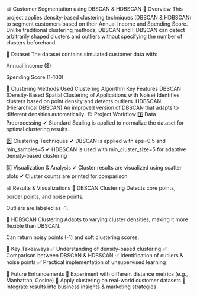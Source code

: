 📊 Customer Segmentation using DBSCAN & HDBSCAN
🚀 Overview
This project applies density-based clustering techniques (DBSCAN & HDBSCAN) to segment customers based on their Annual Income and Spending Score. Unlike traditional clustering methods, DBSCAN and HDBSCAN can detect arbitrarily shaped clusters and outliers without specifying the number of clusters beforehand.

📌 Dataset
The dataset contains simulated customer data with:

Annual Income ($)

Spending Score (1-100)

🔬 Clustering Methods Used
Clustering Algorithm	Key Features
DBSCAN (Density-Based Spatial Clustering of Applications with Noise)	Identifies clusters based on point density and detects outliers.
HDBSCAN (Hierarchical DBSCAN)	An improved version of DBSCAN that adapts to different densities automatically.
🏗️ Project Workflow
1️⃣ Data Preprocessing
✔ Standard Scaling is applied to normalize the dataset for optimal clustering results.

2️⃣ Clustering Techniques
✔ DBSCAN is applied with eps=0.5 and min_samples=5
✔ HDBSCAN is used with min_cluster_size=5 for adaptive density-based clustering

3️⃣ Visualization & Analysis
✔ Cluster results are visualized using scatter plots
✔ Cluster counts are printed for comparison

📊 Results & Visualizations
🔹 DBSCAN Clustering
Detects core points, border points, and noise points.

Outliers are labeled as -1.

🔹 HDBSCAN Clustering
Adapts to varying cluster densities, making it more flexible than DBSCAN.

Can return noisy points (-1) and soft clustering scores.

🎯 Key Takeaways
✅ Understanding of density-based clustering
✅ Comparison between DBSCAN & HDBSCAN
✅ Identification of outliers & noise points
✅ Practical implementation of unsupervised learning

🔮 Future Enhancements
🔹 Experiment with different distance metrics (e.g., Manhattan, Cosine)
🔹 Apply clustering on real-world customer datasets
🔹 Integrate results into business insights & marketing strategies
